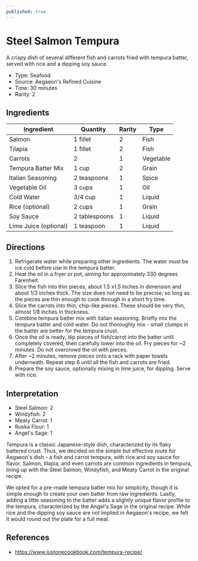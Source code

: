 ```yaml
---
published: true
---
```


# Steel Salmon Tempura

A crispy dish of several different fish and carrots fried with tempura batter, served with rice and a dipping soy sauce.

* Type: Seafood
* Source: Aegaeon's Refined Cuisine
* Time: 30 minutes
* Rarity: 2

## Ingredients

| Ingredient           | Quantity       | Rarity | Type      |
| -------------------- | -------------- | ------ | --------- |
| Salmon               | 1 fillet       | 2      | Fish      |
| Tilapia              | 1 fillet       | 2      | Fish      |
| Carrots              | 2              | 1      | Vegetable |
| Tempura Batter Mix   | 1 cup          | 2      | Grain     |
| Italian Seasoning    | 2 teaspoons    | 1      | Spice     |
| Vegetable Oil        | 3 cups         | 1      | Oil       |
| Cold Water           | 3/4 cup        | 1      | Liquid    |
| Rice (optional)      | 2 cups         | 1      | Grain     |
| Soy Sauce            | 2 tablespoons  | 1      | Liquid    |
| Lime Juice (optional) | 1 teaspoon    | 1      | Liquid    |


## Directions

1. Refrigerate water while preparing other ingredients. The water must be ice cold before use in the tempura batter.
2. Heat the oil in a fryer or pot, aiming for approximately 330 degrees Farenheit.
3. Slice the fish into thin pieces, about 1.5 x1.5 inches in dimension and about 1/3 inches thick. The size does not need to be precise, so long as the pieces are thin enough to cook through in a short fry time.
4. Slice the carrots into thin, chip-like pieces. These should be very thin, almost 1/8 inches in thickness.
5. Combine tempura batter mix with italian seasoning. Briefly mix the tempura batter and cold water. Do not thoroughly mix - small clumps in the batter are better for the tempura crust.
6. Once the oil is ready, dip pieces of fish/carrot into the batter until completely covered, then carefully lower into the oil. Fry pieces for ~2 minutes. Do not overcrowd the oil with pieces.
7. After ~2 minutes, remove pieces onto a rack with paper towels underneath. Repeat step 6 until all the fish and carrots are fried.
8. Prepare the soy sauce, optionally mixing in lime juice, for dipping. Serve with rice.

## Interpretation

* Steel Salmon: 2
* Windyfish: 2
* Meaty Carrot: 1
* Ruska Flour: 1
* Angel's Sage: 1

Tempura is a classic Japanese-style dish, characterized by its flaky battered crust. Thus, we decided on the simple but effective route for Aegaeon's dish - a fish and carrot tempura, with rice and soy sauce for flavor. Salmon, tilapia, and even carrots are common ingredients in tempura, lining up with the Steel Salmon, Windyfish, and Meaty Carrot in the original recipe.

We opted for a pre-made tempura batter mix for simplicity, though it is simple enough to create your own batter from raw ingredients. Lastly, adding a little seasoning to the batter adds a slightly unique flavor profile to the tempura, characterized by the Angel's Sage in the original recipe. While rice and the dipping soy sauce are not implied in Aegaeon's recipe, we felt it would round out the plate for a full meal.

## References

* https://www.justonecookbook.com/tempura-recipe/
